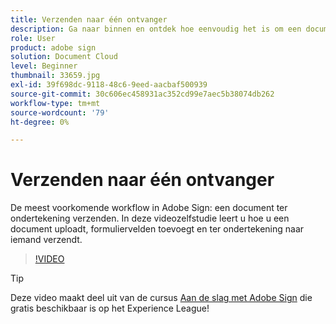```yaml
---
title: Verzenden naar één ontvanger
description: Ga naar binnen en ontdek hoe eenvoudig het is om een document ter ondertekening te verzenden
role: User
product: adobe sign
solution: Document Cloud
level: Beginner
thumbnail: 33659.jpg
exl-id: 39f698dc-9118-48c6-9eed-aacbaf500939
source-git-commit: 30c606ec458931ac352cd99e7aec5b38074db262
workflow-type: tm+mt
source-wordcount: '79'
ht-degree: 0%

---
```


# Verzenden naar één ontvanger

De meest voorkomende workflow in Adobe Sign: een document ter ondertekening verzenden. In deze videozelfstudie leert u hoe u een document uploadt, formuliervelden toevoegt en ter ondertekening naar iemand verzendt.

>[!VIDEO](https://video.tv.adobe.com/v/33659?hidetitle=true)

>[!TIP]
>
>Deze video maakt deel uit van de cursus [Aan de slag met Adobe Sign](https://experienceleague.adobe.com/?recommended=Sign-U-1-2020.1) die gratis beschikbaar is op het Experience League!
